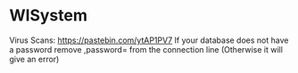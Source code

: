 # WlSystem
Virus Scans: https://pastebin.com/ytAP1PV7
If your database does not have a password remove ,password= from the connection line (Otherwise it will give an error)
